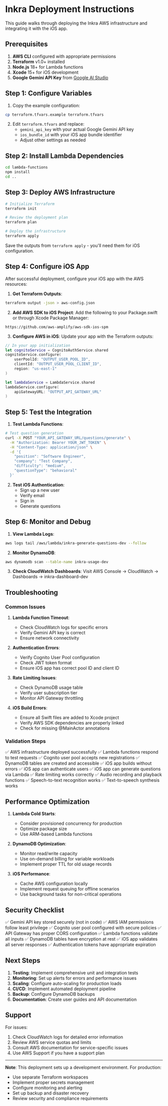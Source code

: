 # Inkra Deployment Instructions

This guide walks through deploying the Inkra AWS infrastructure and integrating it with the iOS app.

## Prerequisites

1. **AWS CLI** configured with appropriate permissions
2. **Terraform** v1.0+ installed
3. **Node.js** 18+ for Lambda functions
4. **Xcode** 15+ for iOS development
5. **Google Gemini API Key** from [Google AI Studio](https://aistudio.google.com/app/apikey)

## Step 1: Configure Variables

1. Copy the example configuration:
```bash
cp terraform.tfvars.example terraform.tfvars
```

2. Edit `terraform.tfvars` and replace:
   - `gemini_api_key` with your actual Google Gemini API key
   - `ios_bundle_id` with your iOS app bundle identifier
   - Adjust other settings as needed

## Step 2: Install Lambda Dependencies

```bash
cd lambda-functions
npm install
cd ..
```

## Step 3: Deploy AWS Infrastructure

```bash
# Initialize Terraform
terraform init

# Review the deployment plan
terraform plan

# Deploy the infrastructure
terraform apply
```

Save the outputs from `terraform apply` - you'll need them for iOS configuration.

## Step 4: Configure iOS App

After successful deployment, configure your iOS app with the AWS resources:

1. **Get Terraform Outputs**:
```bash
terraform output -json > aws-config.json
```

2. **Add AWS SDK to iOS Project**:
Add the following to your Package.swift or through Xcode Package Manager:
```
https://github.com/aws-amplify/aws-sdk-ios-spm
```

3. **Configure AWS in iOS**:
Update your app with the Terraform outputs:

```swift
// In your app initialization
let cognitoService = CognitoAuthService.shared
cognitoService.configure(
    userPoolId: "OUTPUT_USER_POOL_ID",
    clientId: "OUTPUT_USER_POOL_CLIENT_ID",
    region: "us-east-1"
)

let lambdaService = LambdaService.shared
lambdaService.configure(
    apiGatewayURL: "OUTPUT_API_GATEWAY_URL"
)
```

## Step 5: Test the Integration

1. **Test Lambda Functions**:
```bash
# Test question generation
curl -X POST "YOUR_API_GATEWAY_URL/questions/generate" \
  -H "Authorization: Bearer YOUR_JWT_TOKEN" \
  -H "Content-Type: application/json" \
  -d '{
    "position": "Software Engineer",
    "company": "Test Company",
    "difficulty": "medium",
    "questionType": "behavioral"
  }'
```

2. **Test iOS Authentication**:
   - Sign up a new user
   - Verify email
   - Sign in
   - Generate questions

## Step 6: Monitor and Debug

1. **View Lambda Logs**:
```bash
aws logs tail /aws/lambda/inkra-generate-questions-dev --follow
```

2. **Monitor DynamoDB**:
```bash
aws dynamodb scan --table-name inkra-usage-dev
```

3. **Check CloudWatch Dashboards**:
Visit AWS Console → CloudWatch → Dashboards → inkra-dashboard-dev

## Troubleshooting

### Common Issues

1. **Lambda Function Timeout**:
   - Check CloudWatch logs for specific errors
   - Verify Gemini API key is correct
   - Ensure network connectivity

2. **Authentication Errors**:
   - Verify Cognito User Pool configuration
   - Check JWT token format
   - Ensure iOS app has correct pool ID and client ID

3. **Rate Limiting Issues**:
   - Check DynamoDB usage table
   - Verify user subscription tier
   - Monitor API Gateway throttling

4. **iOS Build Errors**:
   - Ensure all Swift files are added to Xcode project
   - Verify AWS SDK dependencies are properly linked
   - Check for missing @MainActor annotations

### Validation Steps

✅ AWS infrastructure deployed successfully
✅ Lambda functions respond to test requests
✅ Cognito user pool accepts new registrations
✅ DynamoDB tables are created and accessible
✅ iOS app builds without errors
✅ iOS app can authenticate users
✅ iOS app can generate questions via Lambda
✅ Rate limiting works correctly
✅ Audio recording and playback functions
✅ Speech-to-text recognition works
✅ Text-to-speech synthesis works

## Performance Optimization

1. **Lambda Cold Starts**:
   - Consider provisioned concurrency for production
   - Optimize package size
   - Use ARM-based Lambda functions

2. **DynamoDB Optimization**:
   - Monitor read/write capacity
   - Use on-demand billing for variable workloads
   - Implement proper TTL for old usage records

3. **iOS Performance**:
   - Cache AWS configuration locally
   - Implement request queuing for offline scenarios
   - Use background tasks for non-critical operations

## Security Checklist

✅ Gemini API key stored securely (not in code)
✅ AWS IAM permissions follow least privilege
✅ Cognito user pool configured with secure policies
✅ API Gateway has proper CORS configuration
✅ Lambda functions validate all inputs
✅ DynamoDB tables have encryption at rest
✅ iOS app validates all server responses
✅ Authentication tokens have appropriate expiration

## Next Steps

1. **Testing**: Implement comprehensive unit and integration tests
2. **Monitoring**: Set up alerts for errors and performance issues
3. **Scaling**: Configure auto-scaling for production loads
4. **CI/CD**: Implement automated deployment pipeline
5. **Backup**: Configure DynamoDB backups
6. **Documentation**: Create user guides and API documentation

## Support

For issues:
1. Check CloudWatch logs for detailed error information
2. Review AWS service quotas and limits
3. Consult AWS documentation for service-specific issues
4. Use AWS Support if you have a support plan

---

**Note**: This deployment sets up a development environment. For production:
- Use separate Terraform workspaces
- Implement proper secrets management
- Configure monitoring and alerting
- Set up backup and disaster recovery
- Review security and compliance requirements